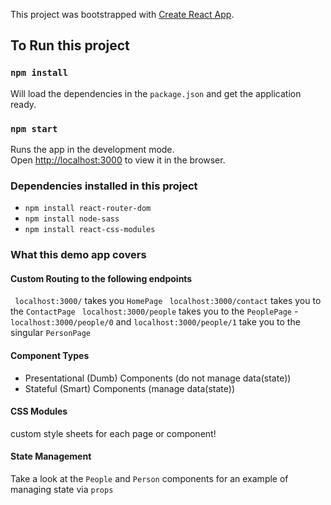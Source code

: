 This project was bootstrapped with [Create React App](https://github.com/facebook/create-react-app).

## To Run this project

### `npm install`

Will load the dependencies in the `package.json` and get the application ready.

### `npm start`

Runs the app in the development mode.<br />
Open [http://localhost:3000](http://localhost:3000) to view it in the browser.

### Dependencies installed in this project
- `npm install react-router-dom`
- `npm install node-sass`
- `npm install react-css-modules`

### What this demo app covers

#### Custom Routing to the following endpoints
` localhost:3000/` takes you `HomePage`
` localhost:3000/contact` takes you to the `ContactPage`
` localhost:3000/people` takes you to the `PeoplePage`
    - `localhost:3000/people/0` and `localhost:3000/people/1` take you to the singular `PersonPage` 

#### Component Types
- Presentational (Dumb) Components (do not manage data(state))
- Stateful (Smart) Components (manage data(state))

#### CSS Modules
custom style sheets for each page or component! 

#### State Management
Take a look at the `People` and `Person` components for an example of managing state via `props` 

